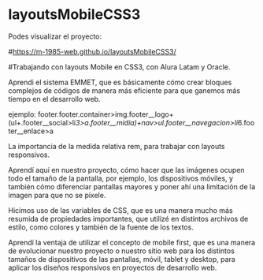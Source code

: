 # layoutsMobileCSS3
Podes visualizar el proyecto:

#https://m-1985-web.github.io/layoutsMobileCSS3/

#Trabajando con layouts Mobile en CSS3, con Alura Latam y Oracle.

Aprendi el sistema EMMET, que es básicamente cómo crear bloques complejos de códigos de manera más eficiente para que ganemos más tiempo en el desarrollo web.

ejemplo: 
footer.footer.container>img.footer__logo+(ul+.footer__social>li*3>a.footer__midia)+nav>ul.footer__navegacion>li*6.footer__enlace>a

La importancia de la medida relativa rem, para trabajar con layouts responsivos.

Aprendí aquí en nuestro proyecto, cómo hacer que las imágenes ocupen todo el tamaño de la pantalla, por ejemplo, los dispositivos móviles, y también cómo diferenciar pantallas mayores y poner ahí una limitación de la imagen para que no se pixele.

Hicimos uso de las variables de CSS, que es una manera mucho más resumida de propiedades importantes, que utilizé en distintos archivos de estilo, como colores y también de la fuente de los textos.

Aprendí la ventaja de utilizar el concepto de mobile first, que es una manera de evolucionar nuestro proyecto o nuestro sitio web para los distintos tamaños de dispositivos de las pantallas, móvil, tablet y desktop, para aplicar los diseños responsivos en proyectos de desarrollo web.
